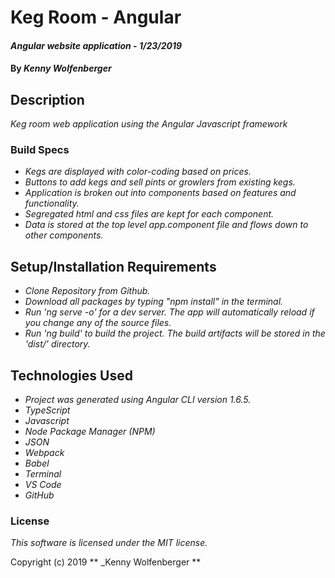 # Keg Room - Angular

#### _Angular website application - 1/23/2019_

#### By _**Kenny Wolfenberger**_

## Description

_Keg room web application using the Angular Javascript framework_


### Build Specs
* _Kegs are displayed with color-coding based on prices._
* _Buttons to add kegs and sell pints or growlers from existing kegs._
* _Application is broken out into components based on features and functionality._
* _Segregated html and css files are kept for each component._
* _Data is stored at the top level app.component file and flows down to other components._

## Setup/Installation Requirements
* _Clone Repository from Github._
* _Download all packages by typing "npm install" in the terminal._
* _Run 'ng serve -o' for a dev server. The app will automatically reload if you change any of the source files._
* _Run 'ng build' to build the project. The build artifacts will be stored in the 'dist/' directory._


## Technologies Used
* _Project was generated using Angular CLI version 1.6.5._
* _TypeScript_
* _Javascript_
* _Node Package Manager (NPM)_
* _JSON_
* _Webpack_
* _Babel_
* _Terminal_
* _VS Code_
* _GitHub_

### License

*This software is licensed under the MIT license.*

Copyright (c) 2019 ** _Kenny Wolfenberger **
